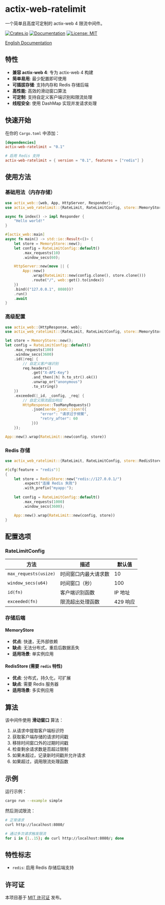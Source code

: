 # actix-web-ratelimit

一个简单且高度可定制的 actix-web 4 限流中间件。

[![Crates.io](https://img.shields.io/crates/v/actix-web-ratelimit.svg)](https://crates.io/crates/actix-web-ratelimit)
[![Documentation](https://docs.rs/actix-web-ratelimit/badge.svg)](https://docs.rs/actix-web-ratelimit)
[![License: MIT](https://img.shields.io/badge/License-MIT-yellow.svg)](https://opensource.org/licenses/MIT)

[English Documentation](README.md)

## 特性

- **兼容 actix-web 4**: 专为 actix-web 4 构建
- **简单易用**: 最少配置即可使用
- **可插拔存储**: 支持内存和 Redis 存储后端
- **高性能**: 高效的滑动窗口算法
- **可定制**: 支持自定义客户端识别和限流处理
- **线程安全**: 使用 DashMap 实现并发请求处理

## 快速开始

在你的 `Cargo.toml` 中添加：

```toml
[dependencies]
actix-web-ratelimit = "0.1"

# 启用 Redis 支持
actix-web-ratelimit = { version = "0.1", features = ["redis"] }
```

## 使用方法

### 基础用法（内存存储）

```rust
use actix_web::{web, App, HttpServer, Responder};
use actix_web_ratelimit::{RateLimit, RateLimitConfig, store::MemoryStore};

async fn index() -> impl Responder {
    "Hello world!"
}

#[actix_web::main]
async fn main() -> std::io::Result<()> {
    let store = MemoryStore::new();
    let config = RateLimitConfig::default()
        .max_requests(10)
        .window_secs(60);

    HttpServer::new(move || {
        App::new()
            .wrap(RateLimit::new(config.clone(), store.clone()))
            .route("/", web::get().to(index))
    })
    .bind(("127.0.0.1", 8080))?
    .run()
    .await
}
```

### 高级配置

```rust
use actix_web::{HttpResponse, web};
use actix_web_ratelimit::{RateLimit, RateLimitConfig, store::MemoryStore};

let store = MemoryStore::new();
let config = RateLimitConfig::default()
    .max_requests(100)
    .window_secs(3600)
    .id(|req| {
        // 自定义客户端识别
        req.headers()
            .get("X-API-Key")
            .and_then(|h| h.to_str().ok())
            .unwrap_or("anonymous")
            .to_string()
    })
    .exceeded(|_id, _config, _req| {
        // 自定义限流超出响应
        HttpResponse::TooManyRequests()
            .json(serde_json::json!({
                "error": "请求过于频繁",
                "retry_after": 60
            }))
    });

App::new().wrap(RateLimit::new(config, store))
```

### Redis 存储

```rust
use actix_web_ratelimit::{RateLimit, RateLimitConfig, store::RedisStore};

#[cfg(feature = "redis")]
{
    let store = RedisStore::new("redis://127.0.0.1/")
        .expect("连接 Redis 失败")
        .with_prefix("myapp:");
    
    let config = RateLimitConfig::default()
        .max_requests(1000)
        .window_secs(3600);

    App::new().wrap(RateLimit::new(config, store))
}
```

## 配置选项

### RateLimitConfig

| 方法 | 描述 | 默认值 |
|------|------|--------|
| `max_requests(usize)` | 时间窗口内最大请求数 | 10 |
| `window_secs(u64)` | 时间窗口（秒） | 100 |
| `id(fn)` | 客户端识别函数 | IP 地址 |
| `exceeded(fn)` | 限流超出处理函数 | 429 响应 |

### 存储后端

#### MemoryStore
- **优点**: 快速，无外部依赖
- **缺点**: 无法分布式，重启后数据丢失
- **适用场景**: 单实例应用

#### RedisStore (需要 `redis` 特性)
- **优点**: 分布式，持久化，可扩展
- **缺点**: 需要 Redis 服务器
- **适用场景**: 多实例应用

## 算法

该中间件使用 **滑动窗口** 算法：

1. 从请求中提取客户端标识符
2. 获取客户端存储的请求时间戳
3. 移除时间窗口外的过期时间戳
4. 检查剩余请求数是否超过限制
5. 如果未超过，记录新时间戳并允许请求
6. 如果超过，调用限流处理函数

## 示例

运行示例：

```bash
cargo run --example simple
```

然后测试限流：

```bash
# 正常请求
curl http://localhost:8080/

# 通过多次请求触发限流
for i in {1..15}; do curl http://localhost:8080/; done
```

## 特性标志

- `redis`: 启用 Redis 存储后端支持

## 许可证

本项目基于 [MIT 许可证](LICENSE) 发布。